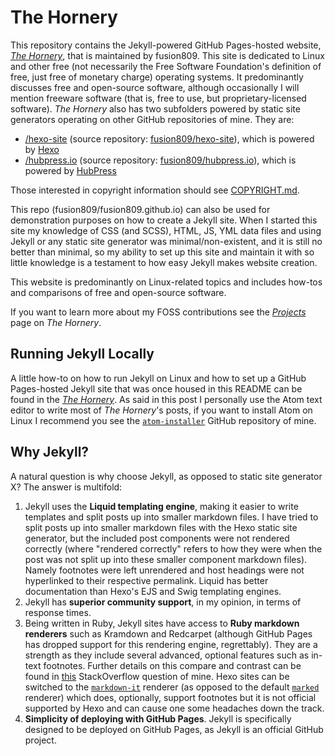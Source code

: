 # The Hornery
This repository contains the Jekyll-powered GitHub Pages-hosted website, [*The Hornery*](https://fusion809.github.io), that is maintained by fusion809. This site is dedicated to Linux and other free (not necessarily the Free Software Foundation's definition of free, just free of monetary charge) operating systems. It predominantly discusses free and open-source software, although occasionally I will mention freeware software (that is, free to use, but proprietary-licensed software). *The Hornery* also has two subfolders powered by static site generators operating on other GitHub repositories of mine. They are:
* [/hexo-site](https://fusion809.github.io/hexo-site) (source repository: [fusion809/hexo-site](https://github.com/fusion809/hexo-site)), which is powered by [Hexo](https://hexo.io)
* [/hubpress.io](https://fusion809.github.io/hubpress.io/) (source repository: [fusion809/hubpress.io](https://github.com/fusion809/hubpress.io)), which is powered by [HubPress](https://hubpress.io)

Those interested in copyright information should see [COPYRIGHT.md](https://github.com/fusion809/fusion809.github.io/blob/master/COPYRIGHT.md). 

This repo (fusion809/fusion809.github.io) can also be used for demonstration purposes on how to create a Jekyll site. When I started this site my knowledge of CSS (and SCSS), HTML, JS, YML data files and using Jekyll or any static site generator was minimal/non-existent, and it is still no better than minimal, so my ability to set up this site and maintain it with so little knowledge is a testament to how easy Jekyll makes website creation.

This website is predominantly on Linux-related topics and includes how-tos and comparisons of free and open-source software.

If you want to learn more about my FOSS contributions see the [*Projects*](https://fusion809.github.io/projects/) page on *The Hornery*.

## Running Jekyll Locally
A little how-to on how to run Jekyll on Linux and how to set up a GitHub Pages-hosted Jekyll site that was once housed in this README can be found in the [*The Hornery*](http://fusion809.github.io/how-to-create-your-own-jekyll-site-with-github-pages/). As said in this post I personally use the Atom text editor to write most of *The Hornery*'s posts, if you want to install Atom on Linux I recommend you see the [`atom-installer`](https://github.com/fusion809/atom-installer) GitHub repository of mine.

## Why Jekyll?
A natural question is why choose Jekyll, as opposed to static site generator X? The answer is multifold:

1. Jekyll uses the **Liquid templating engine**, making it easier to write templates and split posts up into smaller markdown files. I have tried to split posts up into smaller markdown files with the Hexo static site generator, but the included post components were not rendered correctly (where "rendered correctly" refers to how they were when the post was not split up into these smaller component markdown files). Namely footnotes were left unrendered and host headings were not hyperlinked to their respective permalink. Liquid has better documentation than Hexo's EJS and Swig templating engines.
2. Jekyll has **superior community support**, in my opinion, in terms of response times.
3. Being written in Ruby, Jekyll sites have access to **Ruby markdown renderers** such as Kramdown and Redcarpet (although GitHub Pages has dropped support for this rendering engine, regrettably). They are a strength as they include several advanced, optional features such as in-text footnotes. Further details on this compare and contrast can be found in [this](https://stackoverflow.com/questions/36724430/how-do-i-more-efficiently-insert-footnotes-into-a-hexo-post) StackOverflow question of mine. Hexo sites can be switched to the [`markdown-it`](https://www.npmjs.com/package/markdown-it) renderer (as opposed to the default [`marked`](https://www.npmjs.com/package/marked) renderer) which does, optionally, support footnotes but it is not official supported by Hexo and can cause one some headaches down the track.
4. **Simplicity of deploying with GitHub Pages**. Jekyll is specifically designed to be deployed on GitHub Pages, as Jekyll is an official GitHub project. 
